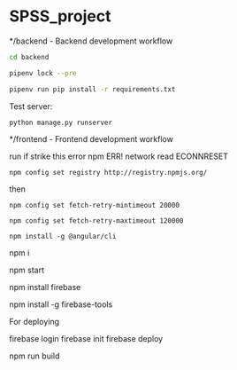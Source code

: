 # SPSS_project

*/backend - Backend development workflow
```sh
cd backend
```
```sh
pipenv lock --pre
```
```sh
pipenv run pip install -r requirements.txt
```
Test server:
```sh
python manage.py runserver
```

*/frontend - Frontend development workflow

run if strike this error npm ERR! network read ECONNRESET

    npm config set registry http://registry.npmjs.org/ 

then

    npm config set fetch-retry-mintimeout 20000

    npm config set fetch-retry-maxtimeout 120000

    npm install -g @angular/cli

npm i

npm start

npm install firebase

npm install -g firebase-tools


For deploying

firebase login
firebase init
firebase deploy

npm run build


